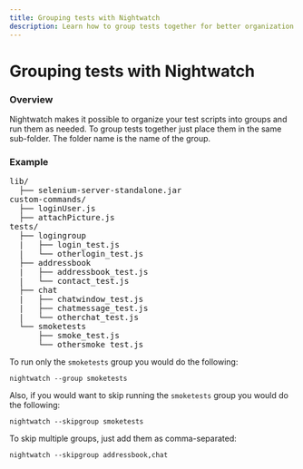 ```yaml
---
title: Grouping tests with Nightwatch
description: Learn how to group tests together for better organization of the test suite.
---
```


<div class="page-header"><h1>Grouping tests with Nightwatch</h1></div>

### Overview
Nightwatch makes it possible to organize your test scripts into groups and run them as needed. To group tests together just place them in the same sub-folder. The folder name is the name of the group.

### Example
<pre>
lib/
  ├── selenium-server-standalone.jar
custom-commands/
  ├── loginUser.js
  ├── attachPicture.js
tests/
  ├── logingroup
  |   ├── login_test.js
  |   └── otherlogin_test.js
  ├── addressbook
  |   ├── addressbook_test.js
  |   └── contact_test.js
  ├── chat
  |   ├── chatwindow_test.js
  |   ├── chatmessage_test.js
  |   └── otherchat_test.js
  └── smoketests
      ├── smoke_test.js
      └── othersmoke_test.js
</pre>

To run only the `smoketests` group you would do the following:

<pre><code class="language-bash">nightwatch --group smoketests</code></pre>

Also, if you would want to skip running the `smoketests` group you would do the following:

<pre><code class="language-bash">nightwatch --skipgroup smoketests</code></pre>

To skip multiple groups, just add them as comma-separated:

<pre><code class="language-bash">nightwatch --skipgroup addressbook,chat</code></pre>
